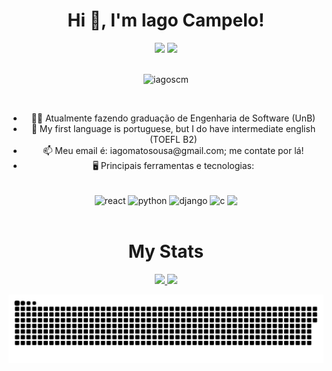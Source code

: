 <h1 align="center">Hi 👋, I'm Iago Campelo!</h1>
<div align="center">
  <a href="https://www.instagram.com/iagow/?hl=pt-br" target="_blank"><img src="https://img.shields.io/badge/-Instagram-%23E4405F?style=for-the-badge&logo=instagram&logoColor=white" target="_blank"></a>
  <a href="https://www.linkedin.com/in/iagow/" target="_blank"><img src="https://img.shields.io/badge/-LinkedIn-%230077B5?style=for-the-badge&logo=linkedin&logoColor=white" target="_blank"></a>
</div>
<br>
<p align="center"> <img src="https://komarev.com/ghpvc/?username=iagoscm&label=Profile%20views&color=0e75b6&style=flat" alt="iagoscm" /> </p>
<br>
<ul align="center">
  <li>👨‍💻 Atualmente fazendo graduação de Engenharia de Software (UnB)</li>
  <li>🎤 My first language is portuguese, but I do have intermediate english (TOEFL B2)</li>
  <li>📫 Meu email é: iagomatosousa@gmail.com; me contate por lá!</li>
  <li>🖥️ Principais ferramentas e tecnologias:</li>
</ul>
<br>
<div align="center" style="display: inline_block">
  <img align="center" src="https://cdn.jsdelivr.net/gh/devicons/devicon/icons/react/react-original.svg" alt="react" width="50rem"/>
  <img align="center" src="https://cdn.jsdelivr.net/gh/devicons/devicon/icons/python/python-original.svg" alt="python" width="50rem"/>
  <img align="center" src="https://cdn.jsdelivr.net/gh/devicons/devicon/icons/django/django-plain.svg" alt="django" width="50rem"/>
  <img align="center" src="https://cdn.jsdelivr.net/gh/devicons/devicon/icons/c/c-original.svg" alt="c" width="50rem"/>
  <img align="center" src="https://cdn.jsdelivr.net/gh/devicons/devicon/icons/postgresql/postgresql-original.svg" width="50rem"/>
</div>
<br>

<h1 align="center">My Stats</h1>
<div align="center">
  <a href="https://github.com/iagoscm">
  <img height="180em" src="https://github-readme-stats.vercel.app/api?username=iagoscm&show_icons=true&theme=tokyonight&include_all_commits=true&count_private=true"/>
  <img height="180em" src="https://github-readme-stats.vercel.app/api/top-langs/?username=iagoscm&layout=compact&langs_count=7&theme=tokyonight"/>


![Snake animation](https://github.com/iagoscm/iagoscm/blob/output/github-contribution-grid-snake.svg)

</div>



